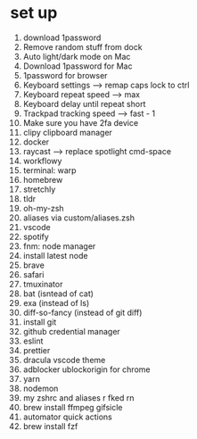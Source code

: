 # set up
1. download 1password
1. Remove random stuff from dock
1. Auto light/dark mode on Mac
1. Download 1password for Mac
1. 1password for browser
1. Keyboard settings —> remap caps lock to ctrl
1. Keyboard repeat speed --> max
1. Keyboard delay until repeat short
1. Trackpad tracking speed --> fast - 1
1. Make sure you have 2fa device
1. clipy clipboard manager
1. docker
1. raycast --> replace spotlight cmd-space
1. workflowy
1. terminal: warp
1. homebrew
1. stretchly
1. tldr
1. oh-my-zsh
1. aliases via custom/aliases.zsh
1. vscode
1. spotify
1. fnm: node manager
1. install latest node
1. brave
1. safari
1. tmuxinator
1. bat (isntead of cat)
1. exa (instead of ls)
1. diff-so-fancy (instead of git diff)
1. install git 
1. github credential manager
1. eslint
1. prettier
1. dracula vscode theme
1. adblocker ublockorigin for chrome
1. yarn
1. nodemon
1. my zshrc and aliases r fked rn
1. brew install ffmpeg gifsicle
1. automator quick actions
1. brew install fzf
